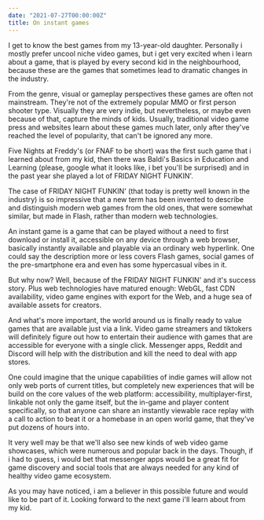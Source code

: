 ```yaml
---
date: "2021-07-27T00:00:00Z"
title: On instant games
---
```


I get to know the best games from my 13-year-old daughter. Personally i mostly prefer uncool niche video games, but i get very excited when i learn about a game, that is played by every second kid in the neighbourhood, because these are the games that sometimes lead to dramatic changes in the industry.

From the genre, visual or gameplay perspectives these games are often not mainstream. They're not of the extremely popular MMO or first person shooter type. Visually they are very indie, but nevertheless, or maybe even because of that, capture the minds of kids. Usually, traditional video game press and websites learn about these games much later, only after they've reached the level of popularity, that can't be ignored any more.

Five Nights at Freddy's (or FNAF to be short) was the first such game that i learned about from my kid, then there was Baldi's Basics in Education and Learning (please, google what it looks like, i bet you'll be surprised) and in the past year she played a lot of FRIDAY NIGHT FUNKIN'.

The case of FRIDAY NIGHT FUNKIN' (that today is pretty well known in the industry) is so impressive that a new term has been invented to describe and distinguish modern web games from the old ones, that were somewhat similar, but made in Flash, rather than modern web technologies.

An instant game is a game that can be played without a need to first download or install it, accessible on any device through a web browser, basically instantly available and playable via an ordinary web hyperlink. One could say the description more or less covers Flash games, social games of the pre-smartphone era and even has some hypercasual vibes in it.

But why now? Well, because of the FRIDAY NIGHT FUNKIN' and it's success story. Plus web technologies have matured enough: WebGL, fast CDN availability, video game engines with export for the Web, and a huge sea of available assets for creators.

And what's more important, the world around us is finally ready to value games that are available just via a link. Video game streamers and tiktokers will definitely figure out how to entertain their audience with games that are accessible for everyone with a single click. Messenger apps, Reddit and Discord will help with the distribution and kill the need to deal with app stores.

One could imagine that the unique capabilities of indie games will allow not only web ports of current titles, but completely new experiences that will be build on the core values of the web platform: accessibility, multiplayer-first, linkable not only the game itself, but the in-game and player content specifically, so that anyone can share an instantly viewable race replay with a call to action to beat it or a homebase in an open world game, that they've put dozens of hours into.

It very well may be that we'll also see new kinds of web video game showcases, which were numerous and popular back in the days. Though, if i had to guess, i would bet that messenger apps would be a great fit for game discovery and social tools that are always needed for any kind of healthy video game ecosystem.

As you may have noticed, i am a believer in this possible future and would like to be part of it. Looking forward to the next game i'll learn about from my kid.